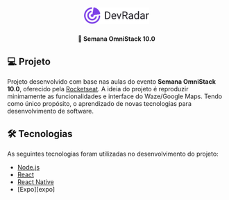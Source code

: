 <h1 align="center">
  <img src=".github/logo.svg" width="150px" alt="logo" />
</h1>

<h4 align="center">
  🚀 Semana OmniStack 10.0
</h4>

## 💻 Projeto

Projeto desenvolvido com base nas aulas do evento **Semana OmniStack 10.0**, oferecido pela [Rocketseat][rocketseat].
A ideia do projeto é reproduzir minimamente as funcionalidades e interface do Waze/Google Maps. Tendo como único propósito, o aprendizado de novas tecnologias para desenvolvimento de software.

## 🛠 Tecnologias

As seguintes tecnologias foram utilizadas no desenvolvimento do projeto:

- [Node.js][nodejs]
- [React][reactjs]
- [React Native][reactnative]
- [Expo][expo]

[rocketseat]: https://rocketseat.com.br/
[nodejs]: https://nodejs.org/en/
[reactjs]: https://reactjs.org/
[reactnative]: https://facebook.github.io/react-native/
[reactnative]: https://expo.io/
